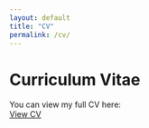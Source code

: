 ```yaml
---
layout: default
title: "CV"
permalink: /cv/
---
```


# Curriculum Vitae

You can view my full CV here:  
<a href="https://www.dropbox.com/scl/fi/g1u2pub3n1f0lbt3ks4op/CV_Fei-Fang_V18.pdf?rlkey=6bkt8l490doqxeuth450ne7u5&st=wg47dac9&dl=0" target="_blank">View CV</a>
